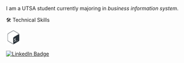 I am a UTSA student currently majoring in *business information system*.

:hammer_and_wrench: Technical Skills
<div>
  <img src="https://github.com/devicons/devicon/blob/master/icons/bash/bash-plain.svg" title="Bash" alt="bash" width="40" height="40"/>&nbsp;
</div>
<p> </p>
<div id="badges">
  <a href="https://www.linkedin.com/in/mario-bazan-3090b3286/">
    <img src="https://img.shields.io/badge/LinkedIn-blue?style=for-the-badge&logo=linkedin&logoColor=white" alt="LinkedIn Badge"/>
</div>
